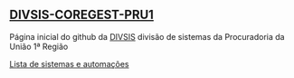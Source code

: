 ## **[DIVSIS-COREGEST-PRU1](https://agudf.sharepoint.com/sites/PRU1-GestaoEstrategica)**

Página inicial do github da  [DIVSIS](https://agudf.sharepoint.com/sites/PRU1-GestaoEstrategica) divisão de sistemas da Procuradoria da União 1ª Região

[Lista de sistemas e automações](https://agudf.sharepoint.com/sites/PRU1/SitePages/Sistemaseautomacoes.aspx)
